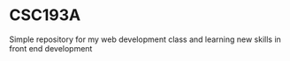 # CSC193A
Simple repository for my web development class and learning new skills in front end development
